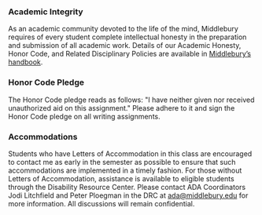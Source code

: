 ### Academic Integrity  

As an academic community devoted to the life of the mind, Middlebury requires of every student complete intellectual honesty in the preparation and submission of all academic work. Details of our Academic Honesty, Honor Code, and Related Disciplinary Policies are available in [Middlebury’s handbook](https://www.middlebury.edu/handbook/pages/ii-ug-college-policies/ug-policies/academics/acad-honesty/).

### Honor Code Pledge

The Honor Code pledge reads as follows: "I have neither given nor received unauthorized aid on this assignment." Please adhere to it and sign the Honor Code pledge on all writing assignments.  

### Accommodations

Students who have Letters of Accommodation in this class are encouraged to contact me as early in the semester as possible to ensure that such accommodations are implemented in a timely fashion. For those without Letters of Accommodation, assistance is available to eligible students through the Disability Resource Center. Please contact ADA Coordinators Jodi Litchfield and Peter Ploegman in the DRC at ada@middlebury.edu for more information. All discussions will remain confidential.
